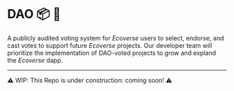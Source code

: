 # DAO :package: :postbox:

A publicly audited voting system for *Ecoverse* users to select, endorse, and cast votes to support future *Ecoverse* projects. Our developer team will prioritize the implementation of DAO-voted projects to grow and expland the *Ecoverse* dapp.


---

:warning: WIP: This Repo is under construction: coming soon! :warning: